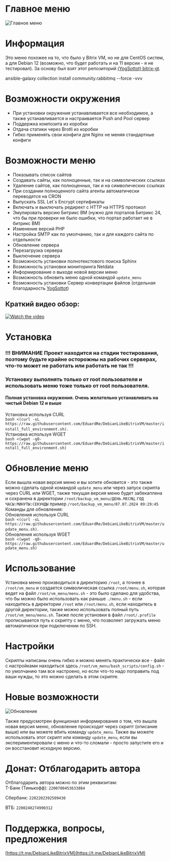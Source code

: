 # Главное меню
![Главное меню](images/main_menu.png)

# Информация
Это меню похожее на то, что было у Bitrix VM, но не для CentOS систем, а для Debian 12 (возможно, что будет работать и на 11 версии - я не тестировал). За основу был взят этот репозиторий [(YogSottot) bitrix-gt](https://github.com/YogSottot/bitrix-gt).

ansible-galaxy collection install community.rabbitmq --force -vvv


# Возможности окружения
- При установки окружения устанавливается все необходимое, а также устанавливается и настраивается Push and Pool сервер
- Поддержка композита из коробки
- Отдача статики через Brotli из коробки
- Гибко применять свои конфиги для Nginx не меняя стандартные конфиги

# Возможности меню
- Показывать список сайтов
- Создавать сайты, как полноценные, так и на символических ссылках
- Удаление сайтов, как полноценных, так и на символических ссылках 
- При создании полноценного сайта агенты автоматически переводятся на CRON
- Выпускать SSL Let`s Encrypt сертификаты
- Включать и выключать редирект с HTTP на HTTPS протокол
- Эмулировать версию Битрикс ВМ (нужно для порталов Битрикс 24, что бы при проверки не было ошибки, что портал работает не в битрикс ВМ)
- Изменение версий PHP
- Настройка SMTP как по умолчанию, так и для каждого сайта по отдельности
- Обновление сервера
- Перезагрузка сервера
- Выключение сервера
- Возможность установки полнотекстового поиска Sphinx
- Возможность установки мониторинга Netdata
- Информирование о выходе новой версии меню
- Возможность обновить меню одной командой `update_menu`
- Возможность установки Сервер конвертации файлов (отдельная благодарность [YogSottot](https://github.com/YogSottot))

## Краткий видео обзор:
[![Watch the video](images/youtube.png)](https://www.youtube.com/watch?v=W8SrohS-l0o)

# Установка
### !!! ВНИМАНИЕ Проект находится на стадии тестирования, поэтому будьте крайне осторожны на рабочих серверах, что-то может не работать или работать не так !!!

### Установку выполнять только от root пользователя и использовать меню тоже только от root пользователя.
#### Полная установка окружения. Очень желательно устанавливать на чистый Debian 12 и выше<br>
Установка используя CURL<br>
`bash <(curl -sL https://raw.githubusercontent.com/EduardRe/DebianLikeBitrixVM/master/install_full_environment.sh)`.<br>
Установка используя WGET<br>
`bash <(wget -qO- https://raw.githubusercontent.com/EduardRe/DebianLikeBitrixVM/master/install_full_environment.sh)`

# Обновление меню
Если вышла новая версия меню и вы хотите обновится - это также можно сделать одной командой `update_menu` или через запуск скрипта через CURL или WGET, также текущая версия меню будет забекаплена и сохранена в директории `/root/backup_vm_menu/ДЕНЬ.МЕСЯЦ.ГОД ЧАСЫ:МИНУТЫ:СЕКУНДЫ` пример `/root/backup_vm_menu/07.07.2024 09:29:45`<br>
Команды для обновления:<br>
Обновления используя CURL<br>
`bash <(curl -sL https://raw.githubusercontent.com/EduardRe/DebianLikeBitrixVM/master/update_menu.sh)`.<br>
Обновления используя WGET<br>
`bash <(wget -qO- https://raw.githubusercontent.com/EduardRe/DebianLikeBitrixVM/master/update_menu.sh)`


# Использование
Установка меню производиться в директорию `/root`, а точнее в `/root/vm_menu` и создается символическая ссылка `/root/menu.sh`, которая ведет на файл `/root/vm_menu/menu.sh` - это было сделано для удобства, что бы можно было использовать как раньше `./menu.sh` - если находитесь в директории `/root` или `/root/menu.sh`, если находитесь в другой директории, также можно использовать полный путь `/root/vm_menu/menu.sh`. Также после установки в файл `/root/.profile` прописывается путь к скрипту с меню, что позволяет загружать меню автоматически при подключении по SSH.

# Настройки
Скрипты написаны очень гибко и можно менять практически все - файл с настройками находиться здесь `/root/vm_menu/bash_scripts/config.sh` - по умолчанию там все настроено, но если что-то надо поправить под ваши нужды, то это можно сделать в этом скрипте.

# Новые возможности
![Обновление](images/new_version.png)

Также предусмотрен функционал информирования о том, что вышла новая версия меню, обновление происходит через скрипт (описание выше) или вы можете вбить команду `update_menu`. Также вы можете использовать этот скрипт или команду `update_menu`, если вы экспериментировали с меню и что-то сломали - просто запустите его и он восстановит исходную версию.

# Донат: Отблагодарить автора
Отблагодарить автора можно по этим реквизитам:<br>
Т-Банк (Тинькофф):
```2200700453633884```

Сбербанк:
```2202202392509430```

ВТБ:
```2200240274990312```

# Поддержка, вопросы, предложения
[https://t.me/DebianLikeBitrixVM](https://t.me/DebianLikeBitrixVM)

